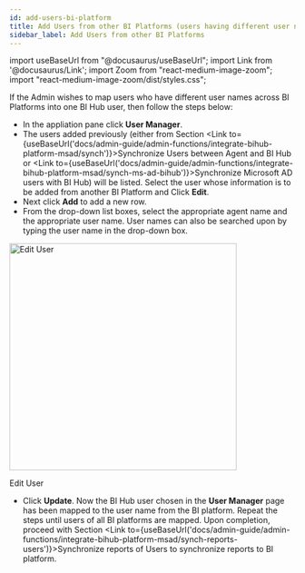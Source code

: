 ```yaml
---
id: add-users-bi-platform
title: Add Users from other BI Platforms (users having different user names across BI Platforms)
sidebar_label: Add Users from other BI Platforms
---
```


import useBaseUrl from "@docusaurus/useBaseUrl";
import Link from '@docusaurus/Link';
import Zoom from "react-medium-image-zoom";
import "react-medium-image-zoom/dist/styles.css";

If the Admin wishes to map users who have different user names across BI Platforms into one BI Hub user, then follow the steps below:
-   In the appliation pane click **User Manager**.
-   The users added previously (either from Section <Link to={useBaseUrl('docs/admin-guide/admin-functions/integrate-bihub-platform-msad/synch')}>Synchronize Users between Agent and BI Hub</Link> or <Link to={useBaseUrl('docs/admin-guide/admin-functions/integrate-bihub-platform-msad/synch-ms-ad-bihub')}>Synchronize Microsoft AD users with BI Hub</Link>) will be listed. Select the user whose information is to be added from another BI Platform and Click **Edit**.
-   Next click **Add** to add a new row.
-   From the drop-down list boxes, select the appropriate agent name and the appropriate user name. User names can also be searched upon by typing the user name in the drop-down box.

  <div class="center">
    <Zoom>
      <img alt="Edit User" height="400" src={useBaseUrl('doc-images/admin-guide/edit-user.jpg')}/>
    </Zoom>
	<p>Edit User</p>
  </div>

-   Click **Update**. Now the BI Hub user chosen in the **User Manager** page has been mapped to the user name from the BI platform. Repeat the steps until users of all BI platforms are mapped. Upon completion, proceed with Section <Link to={useBaseUrl('docs/admin-guide/admin-functions/integrate-bihub-platform-msad/synch-reports-users')}>Synchronize reports of Users</Link> to synchronize reports to BI platform.


